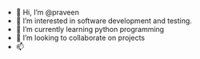 - 👋 Hi, I’m @praveen
- 👀 I’m interested in software development and testing.
- 🌱 I’m currently learning python programming
- 💞️ I’m looking to collaborate on projects
- 📫 

<!---
praveeni23/praveeni23 is a ✨ special ✨ repository because its `README.md` (this file) appears on your GitHub profile.
You can click the Preview link to take a look at your changes.
--->
